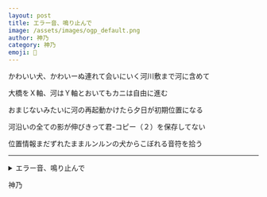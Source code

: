 ```yaml
---
layout: post
title: エラー音、鳴り止んで
image: /assets/images/ogp_default.png
author: 神乃
category: 神乃
emoji: 🦀
---
```


<div class="tanka-area"><div class="tanka">
<p>かわいい犬、かわいーぬ連れて会いにいく河川敷まで河に含めて</p>

<p>大橋をＸ軸、河はＹ軸とおいてもカニは自由に進む</p>

<p>おまじないみたいに河の再起動かけたら夕日が初期位置になる</p>

<p>河沿いの全ての影が伸びきって君-コピー（２）を保存してない</p>

<p>位置情報まだずれたままルンルンの犬からこぼれる音符を拾う</p>

</div></div>

---

<details><summary>エラー音、鳴り止んで</summary>
かわいい犬、かわいーぬ連れて会いにいく河川敷まで河に含めて<br/>
大橋をＸ軸、河はＹ軸とおいてもカニは自由に進む<br/>
おまじないみたいに河の再起動かけたら夕日が初期位置になる<br/>
河沿いの全ての影が伸びきって君-コピー（２）を保存してない<br/>
位置情報まだずれたままルンルンの犬からこぼれる音符を拾う<br/>
<br/>

</details>

神乃
